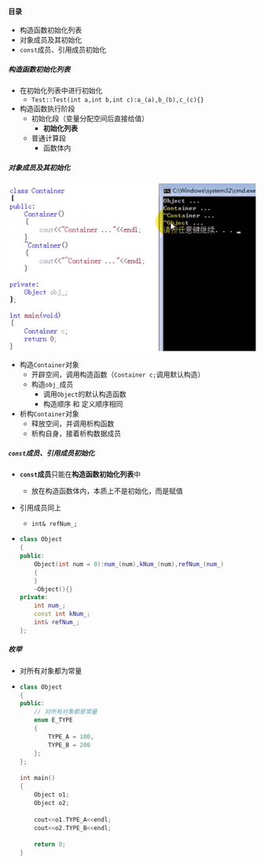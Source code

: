 #### 目录

* 构造函数初始化列表
* 对象成员及其初始化
* `const`成员、引用成员初始化

##### 构造函数初始化列表

* 在初始化列表中进行初始化
  * `Test::Test(int a,int b,int c):a_(a),b_(b),c_(c){}`
* 构造函数执行阶段
  * 初始化段（变量分配空间后直接给值）
    * **初始化列表**
  * 普通计算段
    * 函数体内

##### 对象成员及其初始化

![image-20211228094825882](%E6%9E%84%E9%80%A0%E4%B8%8E%E6%9E%90%E6%9E%843.assets/image-20211228094825882.png)

* 构造`Container`对象
  * 开辟空间，调用构造函数（`Container c;`调用默认构造）
  * 构造`obj_`成员
    * 调用`Object`的默认构造函数
    * 构造顺序 和 定义顺序相同
* 析构`Container`对象
  * 释放空间，并调用析构函数
  * 析构自身，接着析构数据成员

##### `const`成员、引用成员初始化

* **`const`成员**只能在**构造函数初始化列表**中	

  * 放在构造函数体内，本质上不是初始化，而是赋值

* 引用成员同上

  * `int& refNum_;`

* ```c++
  class Object
  {
  public:
      Object(int num = 0):num_(num),kNum_(num),refNum_(num_)
      {
      }
      ~Object(){}
  private:
      int num_;
      const int kNum_;
      int& refNum_;
  };
  ```

##### 枚举

* 对所有对象都为常量

* ```c++
  class Object
  {
  public:
      // 对所有对象都是常量
      enum E_TYPE
      {
          TYPE_A = 100,
          TYPE_B = 200
      };
  };
  
  int main()
  {
      Object o1;
      Object o2;
      
      cout<<o1.TYPE_A<<endl;
      cout<<o2.TYPE_B<<endl;
      
      return 0;
  }
  ```

  

